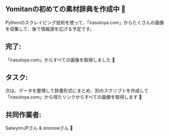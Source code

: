 ## Yomitanの初めての素材辞典を作成中 📸
Pythonのスクレイピング技術を使って、「irasutoya.com」からたくさんの画像を収集して、後で情報源を広げる予定です。

## 完了:
「irasutoya.com」からすべての画像を取得しました 🎉

## タスク:
次は、データを整理して辞書形式にまとめ、別のスクリプトを作成して「irasutoya.com」から得たリンクからすべての画像を取得します 📝

## 共同作業者:
SalwynnJPさん & snonowさん 🤝
